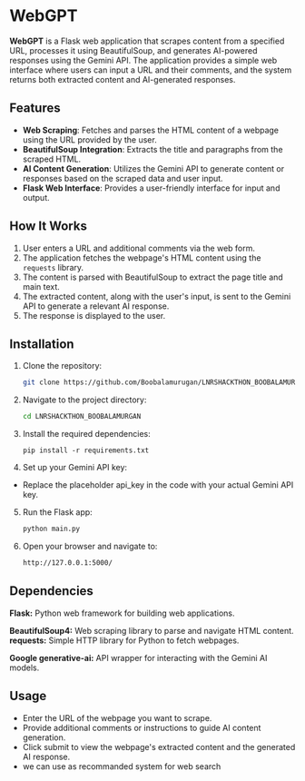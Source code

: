 # WebGPT

**WebGPT** is a Flask web application that scrapes content from a specified URL, processes it using BeautifulSoup, and generates AI-powered responses using the Gemini API. The application provides a simple web interface where users can input a URL and their comments, and the system returns both extracted content and AI-generated responses.

## Features

- **Web Scraping**: Fetches and parses the HTML content of a webpage using the URL provided by the user.
- **BeautifulSoup Integration**: Extracts the title and paragraphs from the scraped HTML.
- **AI Content Generation**: Utilizes the Gemini API to generate content or responses based on the scraped data and user input.
- **Flask Web Interface**: Provides a user-friendly interface for input and output.

## How It Works

1. User enters a URL and additional comments via the web form.
2. The application fetches the webpage's HTML content using the `requests` library.
3. The content is parsed with BeautifulSoup to extract the page title and main text.
4. The extracted content, along with the user's input, is sent to the Gemini API to generate a relevant AI response.
5. The response is displayed to the user.

## Installation

1. Clone the repository:

   ```bash
   git clone https://github.com/Boobalamurugan/LNRSHACKTHON_BOOBALAMURGAN.git
   ```
2. Navigate to the project directory:

   ```bash
   cd LNRSHACKTHON_BOOBALAMURGAN
   ```   

3. Install the required dependencies:

   ```
   pip install -r requirements.txt
   ```
4. Set up your Gemini API key:

- Replace the placeholder api_key in the code with your actual Gemini API key.

5. Run the Flask app:

   ```bash
   python main.py
   ```

6. Open your browser and navigate to:
   ```bash
   http://127.0.0.1:5000/
   ```
## Dependencies
**Flask:** Python web framework for building web applications.

**BeautifulSoup4:** Web scraping library to parse and navigate HTML content.
**requests:** Simple HTTP library for Python to fetch webpages.

**Google generative-ai:** API wrapper for interacting with the Gemini AI models.

## Usage
- Enter the URL of the webpage you want to scrape.
- Provide additional comments or instructions to guide AI content generation.
- Click submit to view the webpage's extracted content and the generated AI response.
- we can use as recommanded system for web search
